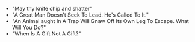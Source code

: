 - "May thy knife chip and shatter"
- "A Great Man Doesn't Seek To Lead. He's Called To It."
- "An Animal aught In A Trap Will Gnaw Off Its Own Leg To Escape. What Will You Do?"
- "When Is A Gift Not A Gift?"
